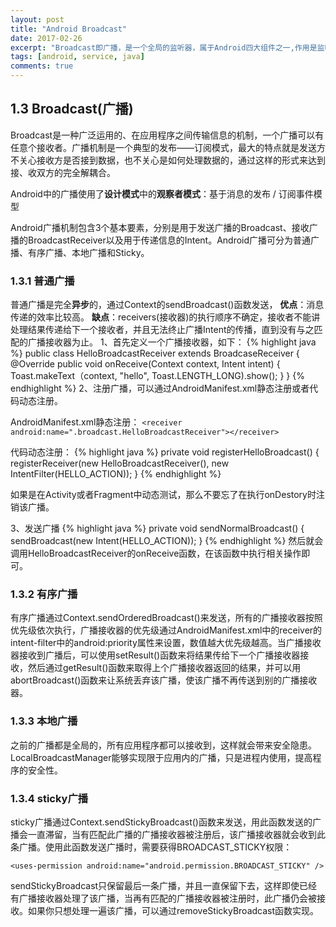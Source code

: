 ```yaml
---
layout: post
title: "Android Broadcast"
date: 2017-02-26
excerpt: "Broadcast即广播，是一个全局的监听器，属于Android四大组件之一,作用是监听 / 接收 应用 App 发出的广播消息，并做出相应的响应"
tags: [android, service, java]
comments: true
---
```


## 1.3 Broadcast(广播) ##
Broadcast是一种广泛运用的、在应用程序之间传输信息的机制，一个广播可以有任意个接收者。广播机制是一个典型的发布——订阅模式，最大的特点就是发送方不关心接收方是否接到数据，也不关心是如何处理数据的，通过这样的形式来达到接、收双方的完全解耦合。

Android中的广播使用了**设计模式**中的**观察者模式**：基于消息的发布 / 订阅事件模型

Android广播机制包含3个基本要素，分别是用于发送广播的Broadcast、接收广播的BroadcastReceiver以及用于传递信息的Intent。Android广播可分为普通广播、有序广播、本地广播和Sticky。

### 1.3.1 普通广播 ###
  普通广播是完全**异步**的，通过Context的sendBroadcast()函数发送，
**优点**：消息传递的效率比较高。
**缺点**：receivers(接收器)的执行顺序不确定，接收者不能讲处理结果传递给下一个接收者，并且无法终止广播Intent的传播，直到没有与之匹配的广播接收器为止。
1、首先定义一个广播接收器，如下：
{% highlight java %}
public class HelloBroadcastReceiver extends BroadcaseReceiver {
	@Override
	public void onReceive(Context context, Intent intent) {
		Toast.makeText（context, "hello", Toast.LENGTH_LONG).show();
	}
}
{% endhighlight %}
2、注册广播，可以通过AndroidManifest.xml静态注册或者代码动态注册。

AndroidManifest.xml静态注册：
`<receiver android:name=".broadcast.HelloBroadcastReceiver"></receiver>`

代码动态注册：
{% highlight java %}
private void registerHelloBroadcast() {
	registerReceiver(new HelloBroadcastReceiver(), new IntentFilter(HELLO_ACTION));
}
{% endhighlight %}

如果是在Activity或者Fragment中动态测试，那么不要忘了在执行onDestory时注销该广播。

3、发送广播
{% highlight java %}
private void sendNormalBroadcast() {
	sendBroadcast(new Intent(HELLO_ACTION));
}
{% endhighlight %}
然后就会调用HelloBroadcastReceiver的onReceive函数，在该函数中执行相关操作即可。

### 1.3.2 有序广播 ###
有序广播通过Context.sendOrderedBroadcast()来发送，所有的广播接收器按照优先级依次执行，广播接收器的优先级通过AndroidManifest.xml中的receiver的intent-filter中的android:priority属性来设置，数值越大优先级越高。当广播接收器接收到广播后，可以使用setResult()函数来将结果传给下一个广播接收器接收，然后通过getResult()函数来取得上个广播接收器返回的结果，并可以用abortBroadcast()函数来让系统丢弃该广播，使该广播不再传送到别的广播接收器。

### 1.3.3 本地广播 ###
之前的广播都是全局的，所有应用程序都可以接收到，这样就会带来安全隐患。
LocalBroadcastManager能够实现限于应用内的广播，只是进程内使用，提高程序的安全性。

### 1.3.4 sticky广播 ###
sticky广播通过Context.sendStickyBroadcast()函数来发送，用此函数发送的广播会一直滞留，当有匹配此广播的广播接收器被注册后，该广播接收器就会收到此条广播。使用此函数发送广播时，需要获得BROADCAST_STICKY权限：

`<uses-permission android:name="android.permission.BROADCAST_STICKY" />`

sendStickyBroadcast只保留最后一条广播，并且一直保留下去，这样即使已经有广播接收器处理了该广播，当再有匹配的广播接收器被注册时，此广播仍会被接收。如果你只想处理一遍该广播，可以通过removeStickyBroadcast函数实现。